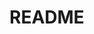 # README
<!-- [README.md] NO code -->

<!-- 
-----例-----
## 〇〇sテーブル
|Column   |Type      |Options    |
|---------|----------|-----------|
|nickname |string    |null: false|
|email    |string    |null: false, unique: true|

|user     |references|foreign_key: true, null: false|

### Association
- has_many :(複数テーブル名)
- belongs_to :(単数テーブル名)
-----例-----
-->


<!-- 
## sテーブル
|Column |Type |Options |
|-------|-----|--------|
| | | |
| | | |

### Association
-  :
-->